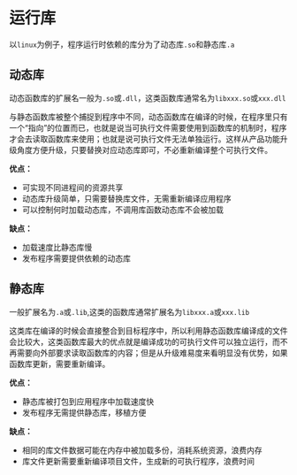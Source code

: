 # 运行库

以`linux`为例子，程序运行时依赖的库分为了动态库`.so`和静态库`.a`

## 动态库

动态函数库的扩展名一般为`.so`或`.dll`，这类函数库通常名为`libxxx.so`或`xxx.dll`

与静态函数库被整个捕捉到程序中不同，动态函数库在编译的时候，在程序里只有一个“指向”的位置而已，也就是说当可执行文件需要使用到函数库的机制时，程序才会去读取函数库来使用；也就是说可执行文件无法单独运行。这样从产品功能升级角度方便升级，只要替换对应动态库即可，不必重新编译整个可执行文件。

**优点：**

* 可实现不同进程间的资源共享
* 动态库升级简单，只需要替换库文件，无需重新编译应用程序
* 可以控制何时加载动态库，不调用库函数动态库不会被加载

**缺点：**

* 加载速度比静态库慢
* 发布程序需要提供依赖的动态库

## 静态库

一般扩展名为`.a`或`.lib`,这类的函数库通常扩展名为`libxxx.a`或`xxx.lib`

这类库在编译的时候会直接整合到目标程序中，所以利用静态函数库编译成的文件会比较大，这类函数库最大的优点就是编译成功的可执行文件可以独立运行，而不再需要向外部要求读取函数库的内容；但是从升级难易度来看明显没有优势，如果函数库更新，需要重新编译。

**优点：**

* 静态库被打包到应用程序中加载速度快
* 发布程序无需提供静态库，移植方便

**缺点：**

* 相同的库文件数据可能在内存中被加载多份，消耗系统资源，浪费内存
* 库文件更新需要重新编译项目文件，生成新的可执行程序，浪费时间

